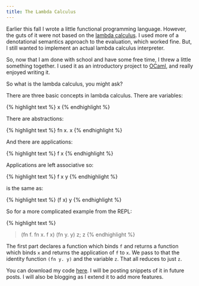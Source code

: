 ```yaml
---
title: The Lambda Calculus
---
```

Earlier this fall I wrote a little functional programming language. However,
the guts of it were not based on the [lambda calculus][1]. I used more of a
denotational semantics approach to the evaluation, which worked fine. But, I
still wanted to implement an actual lambda calculus interpreter.

So, now that I am done with school and have some free time, I threw a little
something together. I used it as an introductory project to [OCaml][2], and
really enjoyed writing it.

So what is the lambda calculus, you might ask?

There are three basic concepts in lambda calculus. There are variables:

{% highlight text %}
x
{% endhighlight %}

There are abstractions:

{% highlight text %}
fn x. x
{% endhighlight %}

And there are applications:

{% highlight text %}
f x
{% endhighlight %}

Applications are left associative so:

{% highlight text %}
f x y
{% endhighlight %}

is the same as:

{% highlight text %}
(f x) y
{% endhighlight %}

So for a more complicated example from the REPL:

{% highlight text %}
> (fn f. fn x. f x) (fn y. y) z;
z
{% endhighlight %}

The first part declares a function which binds `f` and returns a function
which binds `x` and returns the application of `f` to `x`. We pass to that the
identity function `(fn y. y)` and the variable `z`. That all reduces to just
`z`.

You can download my code [here][3]. I will be posting snippets of it in future
posts. I will also be blogging as I extend it to add more features.

   [1]: http://en.wikipedia.org/wiki/Lambda_calculus

   [2]: http://caml.inria.fr/

   [3]: http://www.alieniloquent.com/code/lambda/

